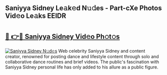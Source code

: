 ## Saniyya Sidney Le𝚊k𝚎d N𝚞𝚍es - Part-cXe Photos Vid𝚎o Le𝚊ks EEIDR

# <h2><a href="http://fbf4o7u.evod.top/?m=Saniyya+Sidney">🔗 👉🔴 Saniyya Sidney Vid𝚎o Ph𝚘t𝚘s</a></h2>

[![Saniyya Sidney N𝚞d𝚎s](https://i.imgur.com/8V9OHl7.gif)](http://fbf4o7u.evod.top/?m=Saniyya+Sidney)
Web celebrity Saniyya Sidney and content creator, renowned for posting dance and lifestyle content through solo and collaborative dance routines and brief videos. The public's fascination with Saniyya Sidney personal life has only added to his allure as a public figure. 

